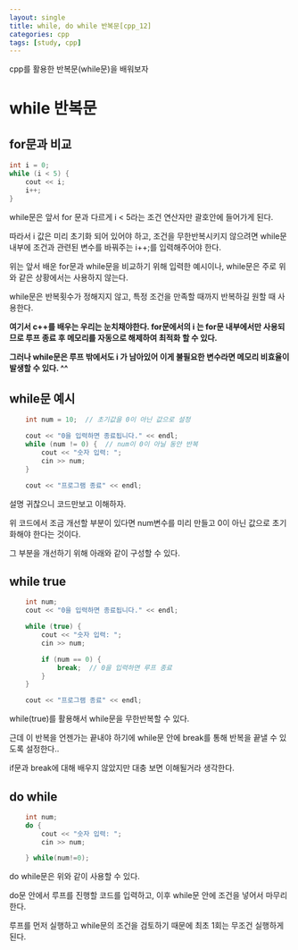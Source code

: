 ```yaml
---
layout: single
title: while, do while 반복문[cpp_12]
categories: cpp
tags: [study, cpp]
---
```


cpp를 활용한 반복문(while문)을 배워보자 



# while 반복문

## for문과 비교
```cpp
int i = 0;
while (i < 5) {
    cout << i;
    i++;
}
```
while문은 앞서 for 문과 다르게 i < 5라는 조건 연산자만 괄호안에 들어가게 된다.

따라서 i 값은 미리 초기화 되어 있어야 하고, 조건을 무한반복시키지 않으려면 while문 내부에 조건과 관련된 변수를 바꿔주는 i++;를 입력해주어야 한다.

위는 앞서 배운 for문과 while문을 비교하기 위해 입력한 예시이나, while문은 주로 위와 같은 상황에서는 사용하지 않는다.

while문은 반복횟수가 정해지지 않고, 특정 조건을 만족할 때까지 반복하길 원할 때 사용한다.

**여기서 c++를 배우는 우리는 눈치채야한다. for문에서의 i 는 for문 내부에서만 사용되므로 루프 종료 후 메모리를 자동으로 해제하여 최적화 할 수 있다.**

**그러나 while문은 루프 밖에서도 i 가 남아있어 이게 불필요한 변수라면 메모리 비효율이 발생할 수 있다. ^^**

## while문 예시

```cpp
    int num = 10;  // 초기값을 0이 아닌 값으로 설정

    cout << "0을 입력하면 종료됩니다." << endl;
    while (num != 0) {  // num이 0이 아닐 동안 반복
        cout << "숫자 입력: ";
        cin >> num;
    }

    cout << "프로그램 종료" << endl;
```

설명 귀찮으니 코드만보고 이해하자.

위 코드에서 조금 개선할 부분이 있다면 num변수를 미리 만들고 0이 아닌 값으로 초기화해야 한다는 것이다.

그 부분을 개선하기 위해 아래와 같이 구성할 수 있다.


## while true


```cpp
    int num;
    cout << "0을 입력하면 종료됩니다." << endl;

    while (true) {
        cout << "숫자 입력: ";
        cin >> num;

        if (num == 0) {
            break;  // 0을 입력하면 루프 종료
        }
    }

    cout << "프로그램 종료" << endl;
```

while(true)를 활용해서 while문을 무한반복할 수 있다.


근데 이 반복을 언젠가는 끝내야 하기에 while문 안에 break를 통해 반복을 끝낼 수 있도록 설정한다..


if문과 break에 대해 배우지 않았지만 대충 보면 이해될거라 생각한다.


## do while
```cpp
    int num;
    do {
        cout << "숫자 입력: ";
        cin >> num;

    } while(num!=0);
```

do while문은 위와 같이 사용할 수 있다.

do문 안에서 루프를 진행할 코드를 입력하고, 이후 while문 안에 조건을 넣어서 마무리한다.

루프를 먼저 실행하고 while문의 조건을 검토하기 때문에 최초 1회는 무조건 실행하게 된다.